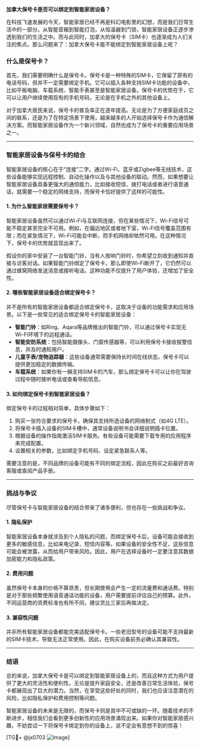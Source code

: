 **加拿大保号卡是否可以绑定到智能家居设备？**

在科技飞速发展的今天，智能家居已经不再是科幻电影里的幻想，而是我们日常生活中的一部分。从智能音箱到智能灯泡，从恒温器到门锁，智能家居设备正逐步渗透到我们的生活之中。而与此同时，加拿大的保号卡（SIM卡）也逐渐成为人们关注的焦点。那么问题来了：加拿大保号卡能不能绑定到智能家居设备上呢？

### 什么是保号卡？
首先，我们需要明确什么是保号卡。保号卡是一种特殊的SIM卡，它保留了原有的电话号码，但并不一定需要绑定手机。它可以插入各种支持SIM卡功能的设备中，比如平板电脑、车载系统、智能手表甚至是智能家居设备。保号卡的优势在于，它可以让用户继续使用现有的手机号码，无论是在手机之外的其他设备上。

对于加拿大居民来说，保号卡的普及率正在逐年提高。无论是为了方便家庭成员之间的联系，还是为了在特定场景下使用，越来越多的人开始选择保号卡作为通信解决方案。而智能家居设备作为一个新兴领域，自然也成为了保号卡的重要应用场景之一。

---

### 智能家居设备与保号卡的结合

智能家居设备的核心在于“连接”二字。通过Wi-Fi、蓝牙或Zigbee等无线技术，这些设备能够实现远程控制、自动化操作以及与其他设备的联动。然而，如果想要让智能家居设备具备更强大的通信能力，比如接收短信、拨打电话或者进行语音通话，就需要一个稳定的网络支持，而保号卡恰好提供了这样的可能性。

#### 1. **为什么智能家居需要保号卡？**
智能家居设备虽然可以通过Wi-Fi与互联网连接，但在某些情况下，Wi-Fi信号可能不稳定甚至完全不可用。例如，在偏远地区或者地下室，Wi-Fi信号覆盖范围有限；而在紧急情况下，Wi-Fi可能会中断，而手机网络却依然可用。在这种情况下，保号卡的优势就显现出来了。

假设你的家中安装了一台智能门铃，当有人按响门铃时，你希望立刻收到通知并直接与访客对话。如果智能门铃绑定了保号卡，那么即使Wi-Fi断开了，它仍然可以通过蜂窝网络发送消息或接听电话。这种功能不仅提升了用户体验，还增加了安全性。

#### 2. **哪些智能家居设备适合绑定保号卡？**
并不是所有的智能家居设备都适合绑定保号卡，这取决于设备的功能需求和应用场景。以下是一些常见的适合绑定保号卡的智能家居设备：

- **智能门铃**：如Ring、Aqara等品牌推出的智能门铃，可以通过保号卡实现无Wi-Fi环境下的远程通话。
- **智能安防系统**：包括智能摄像头、门窗传感器等，可以利用保号卡接收报警信息，并及时通知用户。
- **儿童手表/宠物追踪器**：这些设备通常需要保持长时间在线状态，保号卡可以提供更加稳定的数据传输。
- **车载系统**：如果你有一辆支持SIM卡的汽车，那么绑定保号卡可以让你在驾驶过程中随时接听电话或查看导航信息。

#### 3. **如何绑定保号卡到智能家居设备？**
绑定保号卡的过程相对简单，具体步骤如下：
1. 购买一张符合要求的保号卡，确保其支持所选设备的网络制式（如4G LTE）。
2. 将保号卡插入设备的SIM卡槽中，通常设备说明书会详细说明插卡位置。
3. 根据设备的操作指南激活SIM卡服务。有些设备可能需要下载专用的应用程序来完成配置。
4. 设置相关的参数，比如绑定手机号码、设定紧急联系人等。

需要注意的是，不同品牌的设备可能有不同的绑定流程，因此在购买之前最好咨询客服或查阅产品手册。

---

### 挑战与争议

尽管保号卡与智能家居设备的结合带来了诸多便利，但也存在一些挑战和争议。

#### 1. **隐私保护**
智能家居设备本身就涉及到个人隐私的问题，而绑定保号卡后，设备可能会接收到更多的敏感信息，比如来电记录、短信内容等。如果设备的安全性不足，这些信息可能会被泄露，从而给用户带来风险。因此，用户在选择设备时一定要注意其数据加密能力和隐私政策。

#### 2. **费用问题**
虽然保号卡本身的价格不算昂贵，但长期使用会产生一定的流量费和通话费。特别是对于那些频繁使用语音通话功能的设备，用户需要提前评估自己的预算。此外，不同运营商的资费标准也有所不同，建议货比三家后再做决定。

#### 3. **兼容性问题**
并非所有智能家居设备都能完美适配保号卡。一些老旧型号的设备可能不支持最新的SIM卡技术，导致无法正常使用。因此，在购买设备前务必确认其兼容性。

---

### 结语

总的来说，加拿大保号卡是可以绑定到智能家居设备上的，而且这种方式为用户提供了更大的灵活性和便利性。无论是提升家庭安全，还是改善日常生活体验，保号卡都展现出了巨大的潜力。当然，在享受这些好处的同时，我们也应该注意潜在的风险，比如隐私保护和费用控制等问题。

智能家居设备的未来是无限的，而保号卡则是其中不可或缺的一环。随着技术的不断进步，相信我们会看到更多创新性的应用场景涌现出来。如果你对智能家居感兴趣，不妨尝试一下将保号卡绑定到你的设备上，说不定会有意想不到的惊喜！

[TG💪+ @jx0703 ![Image](https://github.com/user-attachments/assets/dbca1d08-cadb-493c-b0ec-ad6f7a83f270)]